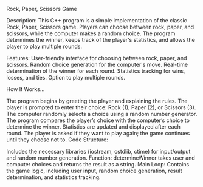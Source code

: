 Rock, Paper, Scissors Game

Description: This C++ program is a simple implementation of the classic Rock, Paper, Scissors game. Players can choose between rock, paper, and scissors, while the computer makes a random choice. The program determines the winner, keeps track of the player's statistics, and allows the player to play multiple rounds.

Features: User-friendly interface for choosing between rock, paper, and scissors. Random choice generation for the computer's move. Real-time determination of the winner for each round. Statistics tracking for wins, losses, and ties. Option to play multiple rounds.

How It Works...

The program begins by greeting the player and explaining the rules.
The player is prompted to enter their choice: Rock (1), Paper (2), or Scissors (3).
The computer randomly selects a choice using a random number generator.
The program compares the player’s choice with the computer’s choice to determine the winner.
Statistics are updated and displayed after each round.
The player is asked if they want to play again; the game continues until they choose not to.
Code Structure:

Includes the necessary libraries (iostream, cstdlib, ctime) for input/output and random number generation.
Function: determineWinner takes user and computer choices and returns the result as a string.
Main Loop: Contains the game logic, including user input, random choice generation, result determination, and statistics tracking.
